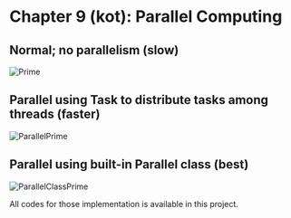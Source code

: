 # Chapter 9 (kot): Parallel Computing

## Normal; no parallelism (slow)

![Prime](https://github.com/iqfareez/MCTE-4327-Software-Engineering/assets/60868965/7a4ac44a-c01c-467a-8e15-c889cfe6f086)

## Parallel using Task to distribute tasks among threads (faster)
![ParallelPrime](https://github.com/iqfareez/MCTE-4327-Software-Engineering/assets/60868965/1de8073a-200d-478d-aea4-31dc85c776c6)

## Parallel using built-in Parallel class (best)
![ParallelClassPrime](https://github.com/iqfareez/MCTE-4327-Software-Engineering/assets/60868965/57b88f50-5502-4f45-abe9-f1b12630ea16)

All codes for those implementation is available in this project.
